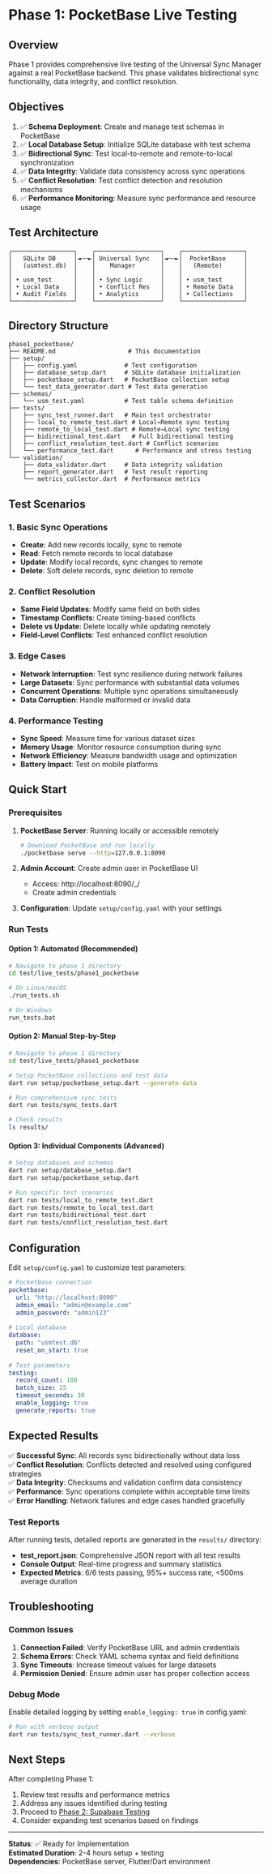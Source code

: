 # Phase 1: PocketBase Live Testing

## Overview

Phase 1 provides comprehensive live testing of the Universal Sync Manager against a real PocketBase backend. This phase validates bidirectional sync functionality, data integrity, and conflict resolution.

## Objectives

1. ✅ **Schema Deployment**: Create and manage test schemas in PocketBase
2. ✅ **Local Database Setup**: Initialize SQLite database with test schema
3. ✅ **Bidirectional Sync**: Test local-to-remote and remote-to-local synchronization
4. ✅ **Data Integrity**: Validate data consistency across sync operations
5. ✅ **Conflict Resolution**: Test conflict detection and resolution mechanisms
6. ✅ **Performance Monitoring**: Measure sync performance and resource usage

## Test Architecture

```
┌─────────────────┐    ┌──────────────────┐    ┌─────────────────┐
│   SQLite DB     │◄──►│ Universal Sync   │◄──►│  PocketBase     │
│   (usmtest.db)  │    │    Manager       │    │   (Remote)      │
│                 │    │                  │    │                 │
│ • usm_test      │    │ • Sync Logic     │    │ • usm_test      │
│ • Local Data    │    │ • Conflict Res   │    │ • Remote Data   │
│ • Audit Fields  │    │ • Analytics      │    │ • Collections   │
└─────────────────┘    └──────────────────┘    └─────────────────┘
```

## Directory Structure

```
phase1_pocketbase/
├── README.md                    # This documentation
├── setup/
│   ├── config.yaml             # Test configuration
│   ├── database_setup.dart     # SQLite database initialization
│   ├── pocketbase_setup.dart   # PocketBase collection setup
│   └── test_data_generator.dart # Test data generation
├── schemas/
│   └── usm_test.yaml           # Test table schema definition
├── tests/
│   ├── sync_test_runner.dart   # Main test orchestrator
│   ├── local_to_remote_test.dart # Local→Remote sync testing
│   ├── remote_to_local_test.dart # Remote→Local sync testing
│   ├── bidirectional_test.dart   # Full bidirectional testing
│   ├── conflict_resolution_test.dart # Conflict scenarios
│   └── performance_test.dart      # Performance and stress testing
└── validation/
    ├── data_validator.dart     # Data integrity validation
    ├── report_generator.dart   # Test result reporting
    └── metrics_collector.dart  # Performance metrics
```

## Test Scenarios

### 1. Basic Sync Operations
- **Create**: Add new records locally, sync to remote
- **Read**: Fetch remote records to local database
- **Update**: Modify local records, sync changes to remote
- **Delete**: Soft delete records, sync deletion to remote

### 2. Conflict Resolution
- **Same Field Updates**: Modify same field on both sides
- **Timestamp Conflicts**: Create timing-based conflicts
- **Delete vs Update**: Delete locally while updating remotely
- **Field-Level Conflicts**: Test enhanced conflict resolution

### 3. Edge Cases
- **Network Interruption**: Test sync resilience during network failures
- **Large Datasets**: Sync performance with substantial data volumes
- **Concurrent Operations**: Multiple sync operations simultaneously
- **Data Corruption**: Handle malformed or invalid data

### 4. Performance Testing
- **Sync Speed**: Measure time for various dataset sizes
- **Memory Usage**: Monitor resource consumption during sync
- **Network Efficiency**: Measure bandwidth usage and optimization
- **Battery Impact**: Test on mobile platforms

## Quick Start

### Prerequisites

1. **PocketBase Server**: Running locally or accessible remotely
   ```bash
   # Download PocketBase and run locally
   ./pocketbase serve --http=127.0.0.1:8090
   ```

2. **Admin Account**: Create admin user in PocketBase UI
   - Access: http://localhost:8090/_/
   - Create admin credentials

3. **Configuration**: Update `setup/config.yaml` with your settings

### Run Tests

#### Option 1: Automated (Recommended)
```bash
# Navigate to phase 1 directory
cd test/live_tests/phase1_pocketbase

# On Linux/macOS
./run_tests.sh

# On Windows
run_tests.bat
```

#### Option 2: Manual Step-by-Step
```bash
# Navigate to phase 1 directory
cd test/live_tests/phase1_pocketbase

# Setup PocketBase collections and test data
dart run setup/pocketbase_setup.dart --generate-data

# Run comprehensive sync tests
dart run tests/sync_tests.dart

# Check results
ls results/
```

#### Option 3: Individual Components (Advanced)
```bash
# Setup databases and schemas
dart run setup/database_setup.dart
dart run setup/pocketbase_setup.dart

# Run specific test scenarios
dart run tests/local_to_remote_test.dart
dart run tests/remote_to_local_test.dart
dart run tests/bidirectional_test.dart
dart run tests/conflict_resolution_test.dart
```

## Configuration

Edit `setup/config.yaml` to customize test parameters:

```yaml
# PocketBase connection
pocketbase:
  url: "http://localhost:8090"
  admin_email: "admin@example.com"
  admin_password: "admin123"
  
# Local database
database:
  path: "usmtest.db"
  reset_on_start: true
  
# Test parameters
testing:
  record_count: 100
  batch_size: 25
  timeout_seconds: 30
  enable_logging: true
  generate_reports: true
```

## Expected Results

✅ **Successful Sync**: All records sync bidirectionally without data loss  
✅ **Conflict Resolution**: Conflicts detected and resolved using configured strategies  
✅ **Data Integrity**: Checksums and validation confirm data consistency  
✅ **Performance**: Sync operations complete within acceptable time limits  
✅ **Error Handling**: Network failures and edge cases handled gracefully  

### Test Reports

After running tests, detailed reports are generated in the `results/` directory:

- **test_report.json**: Comprehensive JSON report with all test results
- **Console Output**: Real-time progress and summary statistics
- **Expected Metrics**: 6/6 tests passing, 95%+ success rate, <500ms average duration  

## Troubleshooting

### Common Issues

1. **Connection Failed**: Verify PocketBase URL and admin credentials
2. **Schema Errors**: Check YAML schema syntax and field definitions
3. **Sync Timeouts**: Increase timeout values for large datasets
4. **Permission Denied**: Ensure admin user has proper collection access

### Debug Mode

Enable detailed logging by setting `enable_logging: true` in config.yaml:

```bash
# Run with verbose output
dart run tests/sync_test_runner.dart --verbose
```

## Next Steps

After completing Phase 1:
1. Review test results and performance metrics
2. Address any issues identified during testing
3. Proceed to [Phase 2: Supabase Testing](../phase2_supabase/README.md)
4. Consider expanding test scenarios based on findings

---

**Status**: ✅ Ready for Implementation  
**Estimated Duration**: 2-4 hours setup + testing  
**Dependencies**: PocketBase server, Flutter/Dart environment
